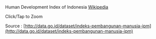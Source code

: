 Human Development Index of Indonesia [Wikipedia](https://en.wikipedia.org/wiki/Human_Development_Index)

Click/Tap to Zoom

Source : [http://data.go.id/dataset/indeks-pembangunan-manusia-ipm](http://data.go.id/dataset/indeks-pembangunan-manusia-ipm)